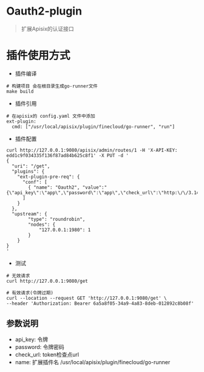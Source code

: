 # Oauth2-plugin

> 扩展Apisix的认证接口

# 插件使用方式
- 插件编译
```shell
# 构建项目 会在根目录生成go-runner文件
make build

```

- 插件引用

```shell
# 在apisix的 config.yaml 文件中添加
ext-plugin:
  cmd: ["/usr/local/apisix/plugin/finecloud/go-runner", "run"]
```

- 插件配置

```shell
curl http://127.0.0.1:9080/apisix/admin/routes/1 -H 'X-API-KEY: edd1c9f034335f136f87ad84b625c8f1' -X PUT -d '
{
  "uri": "/get",
  "plugins": {
    "ext-plugin-pre-req": {
      "conf": [
        { "name": "Oauth2", "value":"{\"api_key\":\"app\",\"password\":\"app\",\"check_url\":\"http:\/\/3.14.29.182:9999/auth/oauth/check_token\"}"}
      ]
    }
  },
  "upstream": {
        "type": "roundrobin",
        "nodes": {
            "127.0.0.1:1980": 1
        }
    }
}
'
```

- 测试

```shell
# 无效请求
curl http://127.0.0.1:9080/get

# 有效请求(令牌过期)
curl --location --request GET 'http://127.0.0.1:9080/get' \
--header 'Authorization: Bearer 6a5a8f05-34a9-4a83-8deb-012892c8b08f'
```

## 参数说明

- api_key: 令牌
- password: 令牌密码
- check_url: token检查点url
- name: 扩展插件名
  /usr/local/apisix/plugin/finecloud/go-runner